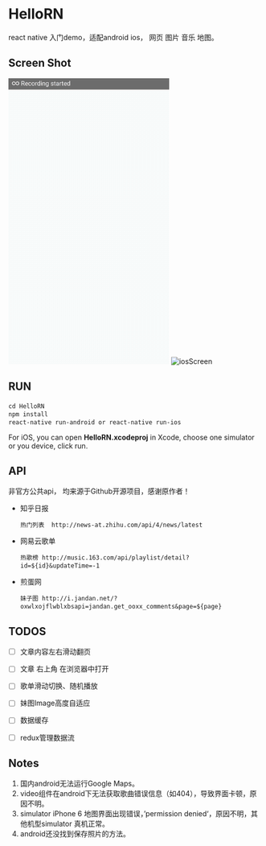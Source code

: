 # HelloRN

react native 入门demo，适配android ios， 网页 图片 音乐 地图。

## Screen Shot

![androidScreen](./screenShot/androidScreen.gif)		![iosScreen](./screenShot/iosScreen.gif)



## RUN

```shell
cd HelloRN
npm install
react-native run-android or react-native run-ios
```

For iOS, you can open **HelloRN.xcodeproj** in Xcode, choose one simulator or you device, click run.

## API

非官方公共api， 均来源于Github开源项目，感谢原作者！
- 知乎日报

  ```
  热门列表  http://news-at.zhihu.com/api/4/news/latest
  ```

- 网易云歌单

  ```
  热歌榜 http://music.163.com/api/playlist/detail?id=${id}&updateTime=-1
  ```

- 煎蛋网

  ```
  妹子图 http://i.jandan.net/?oxwlxojflwblxbsapi=jandan.get_ooxx_comments&page=${page}
  ```

## TODOS

- [ ] 文章内容左右滑动翻页
- [ ] 文章 右上角 在浏览器中打开    
- [ ] 歌单滑动切换、随机播放
- [ ] 妹图Image高度自适应
- [ ] 数据缓存
- [ ] redux管理数据流


## Notes

1. 国内android无法运行Google Maps。
2. video组件在android下无法获取歌曲错误信息（如404），导致界面卡顿，原因不明。
3. simulator iPhone 6 地图界面出现错误，’permission denied‘，原因不明，其他机型simulator 真机正常。
4. android还没找到保存照片的方法。
